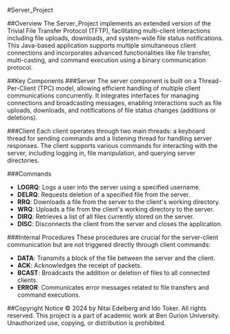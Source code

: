 #Server_Project

##Overview
The Server_Project implements an extended version of the Trivial File Transfer Protocol (TFTP), facilitating multi-client interactions including file uploads, downloads, and system-wide file status notifications. This Java-based application supports multiple simultaneous client connections and incorporates advanced functionalities like file transfer, multi-casting, and command execution using a binary communication protocol.

##Key Components
###Server
The server component is built on a Thread-Per-Client (TPC) model, allowing efficient handling of multiple client communications concurrently. It integrates interfaces for managing connections and broadcasting messages, enabling interactions such as file uploads, downloads, and notifications of file status changes (additions or deletions).

###Client
Each client operates through two main threads: a keyboard thread for sending commands and a listening thread for handling server responses. The client supports various commands for interacting with the server, including logging in, file manipulation, and querying server directories.

###Commands
- **LOGRQ**: Logs a user into the server using a specified username.
- **DELRQ**: Requests deletion of a specified file from the server.
- **RRQ**: Downloads a file from the server to the client's working directory.
- **WRQ**: Uploads a file from the client's working directory to the server.
- **DIRQ**: Retrieves a list of all files currently stored on the server.
- **DISC**: Disconnects the client from the server and closes the application.

###Internal Procedures
These procedures are crucial for the server-client communication but are not triggered directly through client commands:
- **DATA**: Transmits a block of the file between the server and the client.
- **ACK**: Acknowledges the receipt of packets.
- **BCAST**: Broadcasts the addition or deletion of files to all connected clients.
- **ERROR**: Communicates error messages related to file transfers and command executions.

##Copyright Notice
© 2024 by Nitai Edelberg and Ido Toker. All rights reserved. This project is a part of academic work at Ben Gurion University. Unauthorized use, copying, or distribution is prohibited.
